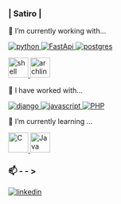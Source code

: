 <h3>| Satiro |</h3>

:school_satchel: I’m currently working with...
<p align="left"></p>
<a href="https://www.python.org" target="_blank" rel="noreferrer"> <img src="https://img.shields.io/badge/python-3670A0?style=for-the-badge&logo=python&logoColor=ffdd54" alt="python"/> </a>
<a href="https://fastapi.tiangolo.com/" target="_blank" rel="noreferrer"> <img src="https://img.shields.io/badge/FastAPI-009688.svg?style=for-the-badge&logo=FastAPI&logoColor=white" alt="FastApi"/> </a>
<a href="https://www.postgresql.org/" target="_blank" rel="noreferrer"> <img src="https://img.shields.io/badge/PostgreSQL-4169E1.svg?style=for-the-badge&logo=PostgreSQL&logoColor=white" alt="postgres"/> </a>

<p align="center"></p>
<a href="https://linuxjourney.com/lesson/the-shell" target="_blank" rel="noreferrer"> <img src="https://user-images.githubusercontent.com/25181517/192158606-7c2ef6bd-6e04-47cf-b5bc-da2797cb5bda.png" alt="shell" width="40" height="40"/> </a>
<a href="https://archlinux.org/" target="_blank" rel="noreferrer"> <img src="https://user-images.githubusercontent.com/25181517/186884156-e63da389-f3e1-4dca-a6c1-d76e886ba22a.png" alt="archlinux" width="40" height="40"/> </a>

:floppy_disk: I have worked with...
<p align="left"></p>
<a href="https://www.djangoproject.com/" target="_blank" rel="noreferrer"> <img src="https://img.shields.io/badge/Django-092E20.svg?style=for-the-badge&logo=Django&logoColor=white" alt="django"/> </a>
<a href="https://developer.mozilla.org/en-US/docs/Web/JavaScript" target="_blank" rel="noreferrer"> <img src="https://img.shields.io/badge/JavaScript-F7DF1E.svg?style=for-the-badge&logo=JavaScript&logoColor=black" alt="javascript"/> </a>
<a href="https://www.php.net/" target="_blank" rel="noreferrer"> <img src="https://img.shields.io/badge/PHP-777BB4.svg?style=for-the-badge&logo=PHP&logoColor=white" alt="PHP"/> </a>

🌱 I’m currently learning ...
<p align="left"></p>
<a href="https://www.w3schools.com/c/c_intro.php" target="_blank" rel="noreferrer"> <img src="https://user-images.githubusercontent.com/25181517/192106070-46255bcf-65e6-4c6b-a296-bf8d0d8fb2a7.png" alt="C" width="40" height="40"/> </a>
<a href="https://www.w3schools.com/java/" target="_blank" rel="noreferrer"> <img src="https://user-images.githubusercontent.com/25181517/117201156-9a724800-adec-11eb-9a9d-3cd0f67da4bc.png" alt="Java" width="40" height="40"/> </a>


<h3 align="left">📫 - - ></h3>
<p align="left">
<a href="https://www.linkedin.com/in/caio-satiro/" target="blank"><img align="center" src="https://img.shields.io/badge/LinkedIn-0A66C2.svg?style=for-the-badge&logo=LinkedIn&logoColor=white" alt="linkedin"/></a>
